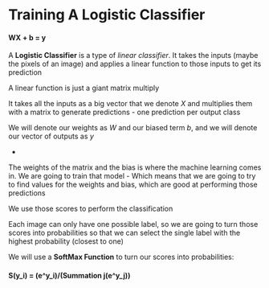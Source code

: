 # Training A Logistic Classifier

#### WX + b = y

A **Logistic Classifier** is a type of *linear classifier*. It takes the inputs (maybe the pixels of an image) and applies a linear function to those inputs to get its prediction

A linear function is just a giant matrix multiply

It takes all the inputs as a big vector that we denote *X* and multiplies them with a matrix to generate predictions - one prediction per output class

We will denote our weights as *W* and our biased term *b*, and we will denote our vector of outputs as *y*

-

The weights of the matrix and the bias is where the machine learning comes in. We are going to train that model - Which means that we are going to try to find values for the weights and bias, which are good at performing those predictions

We use those scores to perform the classification

Each image can only have one possible label, so we are going to turn those scores into probabilities so that we can select the single label with the highest probability (closest to one)

We will use a **SoftMax Function** to turn our scores into probabilities:

#### S(y_i) = (e^y_i)/(Summation j(e^y_j))
